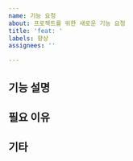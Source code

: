 ```yaml
---
name: 기능 요청
about: 프로젝트를 위한 새로운 기능 요청
title: 'feat: '
labels: 향상
assignees: ''

---
```


## 기능 설명

## 필요 이유

## 기타
